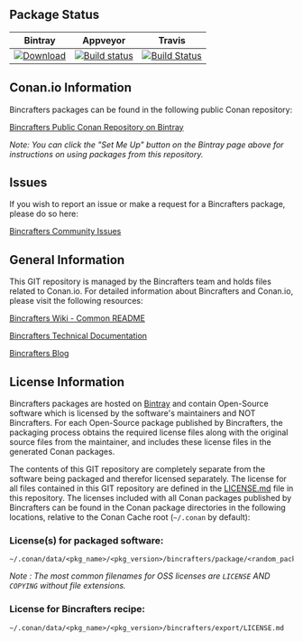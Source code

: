 ## Package Status

| Bintray | Appveyor | Travis | 
|---------|-----------|--------|
|[ ![Download](https://api.bintray.com/packages/sixten-hilborn/public-conan/libmodplug%3Asixten-hilborn/images/download.svg) ](https://bintray.com/sixten-hilborn/public-conan/libmodplug%3Asixten-hilborn/_latestVersion)|[![Build status](https://ci.appveyor.com/api/projects/status/jk7gfnbuban1vy1q/branch/stable/0.8.8.5?svg=true)](https://ci.appveyor.com/project/sixten-hilborn/conan-libmodplug/branch/stable/0.8.8.5)|[![Build Status](https://travis-ci.org/sixten-hilborn/conan-libmodplug.svg?branch=stable/0.8.8.5)](https://travis-ci.org/sixten-hilborn/conan-libmodplug)|

## Conan.io Information

Bincrafters packages can be found in the following public Conan repository:

[Bincrafters Public Conan Repository on Bintray](https://bintray.com/bincrafters/public-conan)

*Note: You can click the "Set Me Up" button on the Bintray page above for instructions on using packages from this repository.*

## Issues

If you wish to report an issue or make a request for a Bincrafters package, please do so here:  

[Bincrafters Community Issues](https://github.com/bincrafters/community/issues)

## General Information

This GIT repository is managed by the Bincrafters team and holds files related to Conan.io.  For detailed information about Bincrafters and Conan.io, please visit the following resources: 

[Bincrafters Wiki - Common README](https://github.com/bincrafters/community/wiki/Common-README.md)

[Bincrafters Technical Documentation](http://bincrafters.readthedocs.io/en/latest/)

[Bincrafters Blog](https://bincrafters.github.io)

## License Information

Bincrafters packages are hosted on [Bintray](https://bintray.com) and contain Open-Source software which is licensed by the software's maintainers and NOT Bincrafters.  For each Open-Source package published by Bincrafters, the packaging process obtains the required license files along with the original source files from the maintainer, and includes these license files in the generated Conan packages.  

The contents of this GIT repository are completely separate from the software being packaged and therefor licensed separately.  The license for all files contained in this GIT repository are defined in the [LICENSE.md](LICENSE.md) file in this repository.  The licenses included with all Conan packages published by Bincrafters can be found in the Conan package directories in the following locations, relative to the Conan Cache root (`~/.conan` by default): 

### License(s) for packaged software: 

    ~/.conan/data/<pkg_name>/<pkg_version>/bincrafters/package/<random_package_id>/license/<LICENSE_FILES_HERE>

*Note :   The most common filenames for OSS licenses are `LICENSE` AND `COPYING` without file extensions.*
	
### License for Bincrafters recipe: 

    ~/.conan/data/<pkg_name>/<pkg_version>/bincrafters/export/LICENSE.md 

	
